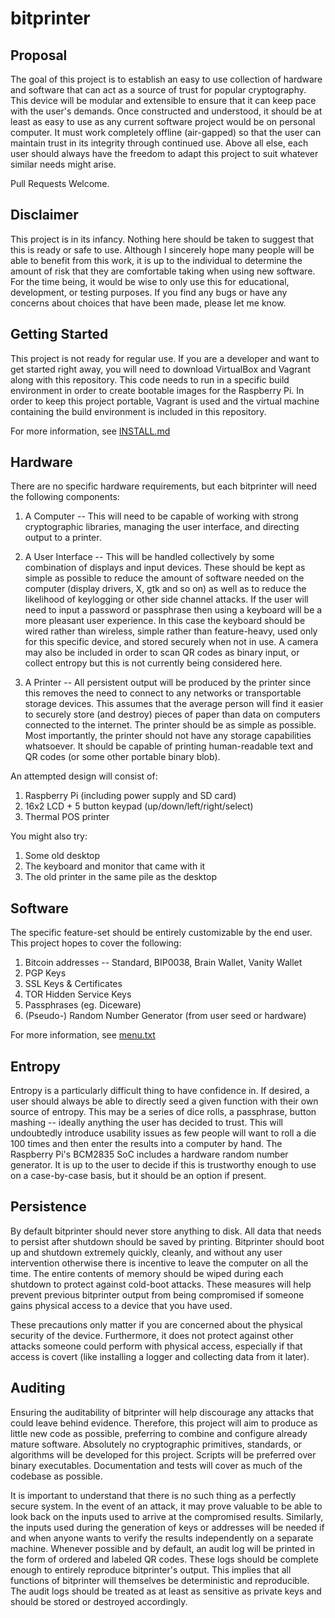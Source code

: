 bitprinter
==========


Proposal
--------

The goal of this project is to establish an easy to use collection of hardware and software that can act as a source of trust for popular cryptography. This device will be modular and extensible to ensure that it can keep pace with the user's demands. Once constructed and understood, it should be at least as easy to use as any current software project would be on personal computer. It must work completely offline (air-gapped) so that the user can maintain trust in its integrity through continued use. Above all else, each user should always have the freedom to adapt this project to suit whatever similar needs might arise.

Pull Requests Welcome.


Disclaimer
----------

This project is in its infancy. Nothing here should be taken to suggest that this is ready or safe to use. Although I sincerely hope many people will be able to benefit from this work, it is up to the individual to determine the amount of risk that they are comfortable taking when using new software. For the time being, it would be wise to only use this for educational, development, or testing purposes. If you find any bugs or have any concerns about choices that have been made, please let me know.


Getting Started
---------------

This project is not ready for regular use. If you are a developer and want to get started right away, you will need to download VirtualBox and Vagrant along with this repository. This code needs to run in a specific build environment in order to create bootable images for the Raspberry Pi. In order to keep this project portable, Vagrant is used and the virtual machine containing the build environment is included in this repository.

For more information, see [INSTALL.md](install.md)


Hardware
--------

There are no specific hardware requirements, but each bitprinter will need the following components:

1. A Computer -- This will need to be capable of working with strong cryptographic libraries, managing the user interface, and directing output to a printer.

2. A User Interface -- This will be handled collectively by some combination of displays and input devices. These should be kept as simple as possible to reduce the amount of software needed on the computer (display drivers, X, gtk and so on) as well as to reduce the likelihood of keylogging or other side channel attacks. If the user will need to input a password or passphrase then using a keyboard will be a more pleasant user experience. In this case the keyboard should be wired rather than wireless, simple rather than feature-heavy, used only for this specific device, and stored securely when not in use. A camera may also be included in order to scan QR codes as binary input, or collect entropy but this is not currently being considered here.

3. A Printer -- All persistent output will be produced by the printer since this removes the need to connect to any networks or transportable storage devices. This assumes that the average person will find it easier to securely store (and destroy) pieces of paper than data on computers connected to the internet. The printer should be as simple as possible. Most importantly, the printer should not have any storage capabilities whatsoever. It should be capable of printing human-readable text and QR codes (or some other portable binary blob).

An attempted design will consist of:

1. Raspberry Pi (including power supply and SD card)
2. 16x2 LCD + 5 button keypad (up/down/left/right/select)
3. Thermal POS printer


You might also try:

1. Some old desktop
2. The keyboard and monitor that came with it
3. The old printer in the same pile as the desktop


Software
--------

The specific feature-set should be entirely customizable by the end user. This project hopes to cover the following:

1. Bitcoin addresses -- Standard, BIP0038, Brain Wallet, Vanity Wallet
2. PGP Keys
3. SSL Keys & Certificates
4. TOR Hidden Service Keys
5. Passphrases (eg. Diceware)
6. (Pseudo-) Random Number Generator (from user seed or hardware)

For more information, see [menu.txt](src/menu.txt)


Entropy
-------

Entropy is a particularly difficult thing to have confidence in. If desired, a user should always be able to directly seed a given function with their own source of entropy. This may be a series of dice rolls, a passphrase, button mashing -- ideally anything the user has decided to trust. This will undoubtedly introduce usability issues as few people will want to roll a die 100 times and then enter the results into a computer by hand. The Raspberry Pi's BCM2835 SoC includes a hardware random number generator. It is up to the user to decide if this is trustworthy enough to use on a case-by-case basis, but it should be an option if present.


Persistence
-----------

By default bitprinter should never store anything to disk. All data that needs to persist after shutdown should be saved by printing. Bitprinter should boot up and shutdown extremely quickly, cleanly, and without any user intervention otherwise there is incentive to leave the computer on all the time. The entire contents of memory should be wiped during each shutdown to protect against cold-boot attacks. These measures will help prevent previous bitprinter output from being compromised if someone gains physical access to a device that you have used.

These precautions only matter if you are concerned about the physical security of the device. Furthermore, it does not protect against other attacks someone could perform with physical access, especially if that access is covert (like installing a logger and collecting data from it later).


Auditing
--------

Ensuring the auditability of bitprinter will help discourage any attacks that could leave behind evidence. Therefore, this project will aim to produce as little new code as possible, preferring to combine and configure already mature software. Absolutely no cryptographic primitives, standards, or algorithms will be developed for this project. Scripts will be preferred over binary executables. Documentation and tests will cover as much of the codebase as possible.

It is important to understand that there is no such thing as a perfectly secure system. In the event of an attack, it may prove valuable to be able to look back on the inputs used to arrive at the compromised results. Similarly, the inputs used during the generation of keys or addresses will be needed if and when anyone wants to verify the results independently on a separate machine. Whenever possible and by default, an audit log will be printed in the form of ordered and labeled QR codes. These logs should be complete enough to entirely reproduce bitprinter's output. This implies that all functions of bitprinter will themselves be deterministic and reproducible. The audit logs should be treated as at least as sensitive as private keys and should be stored or destroyed accordingly.
